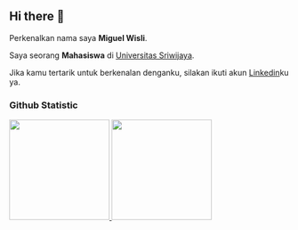 ## Hi there 👋
 
Perkenalkan nama saya **Miguel Wisli**.<br>
 
Saya seorang **Mahasiswa** di [Universitas Sriwijaya](https://unsri.ac.id/).<br>
 
Jika kamu tertarik untuk berkenalan denganku, silakan ikuti akun [Linkedin](https://www.linkedin.com/in/gilang-adhan/)ku ya.
 
### Github Statistic
<p align="left">
<a href="https://github.com/MiguelOpzz">
  <img height="180em" src="https://github-readme-stats-eight-theta.vercel.app/api?username=MiguelOpzz&show_icons=true&theme=algolia&include_all_commits=true&count_private=true"/>
  <img height="180em" src="https://github-readme-stats-eight-theta.vercel.app/api/top-langs/?username=MiguelOpzz&layout=compact&layout=compact&theme=algolia"/>
</a>
</p>
<!--
**MiguelOpzz/MiguelOpzz** is a ✨ _special_ ✨ repository because its `README.md` (this file) appears on your GitHub profile.

Here are some ideas to get you started:

- 🔭 I’m currently working on ...
- 🌱 I’m currently learning ...
- 👯 I’m looking to collaborate on ...
- 🤔 I’m looking for help with ...
- 💬 Ask me about ...
- 📫 How to reach me: ...
- 😄 Pronouns: ...
- ⚡ Fun fact: ...
-->
